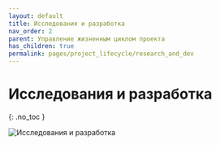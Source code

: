```yaml
---
layout: default
title: Исследования и разработка
nav_order: 2
parent: Управление жизненным циклом проекта
has_children: true
permalink: pages/project_lifecycle/research_and_dev
---
```


# Исследования и разработка
{: .no_toc }

![Исследования и разработка](/READ-framework/assets/dev_lifecycle.png)